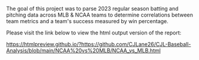 The goal of this project was to parse 2023 regular season batting and pitching data across MLB & NCAA teams to determine correlations between team metrics and a team's success measured by win percentage.

Please visit the link below to view the html output version of the report:

https://htmlpreview.github.io/?https://github.com/CJLane26/CJL-Baseball-Analysis/blob/main/NCAA%20vs%20MLB/NCAA_vs_MLB.html



